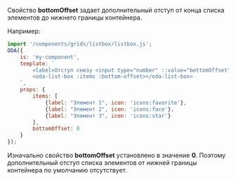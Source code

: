 Свойство **bottomOffset** задает дополнительный отступ от конца списка элементов до нижнего границы контейнера.

Например:

```javascript _run_line_edit_loadoda_[my-component.js]_h=180_
import '/components/grids/listbox/listbox.js';
ODA({
    is: 'my-component',
    template: `
        <label>Отступ снизу <input type="number" ::value="bottomOffset"> px</label>
        <oda-list-box :items :bottom-offset></oda-list-box>
    `,
    props: {
        items: [
            {label: "Элемент 1", icon: 'icons:favorite'},
            {label: "Элемент 2", icon: 'icons:face'},
            {label: "Элемент 3", icon: 'icons:star'}
        ],
        bottomOffset: 0
    }
});
```

Изначально свойство **bottomOffset** установлено в значение **0**. Поэтому  дополнительный отступ списка элементов от нижней границы контейнера по умолчанию отсутствует.
